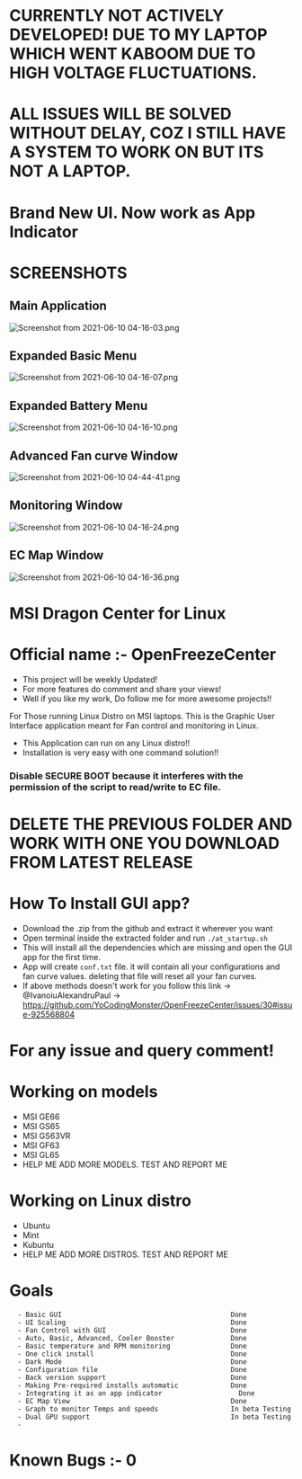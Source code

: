 # CURRENTLY NOT ACTIVELY DEVELOPED! DUE TO MY LAPTOP WHICH WENT KABOOM DUE TO HIGH VOLTAGE FLUCTUATIONS.

# ALL ISSUES WILL BE SOLVED WITHOUT DELAY, COZ I STILL HAVE A SYSTEM TO WORK ON BUT ITS NOT A LAPTOP.

# Brand New UI. Now work as App Indicator
# SCREENSHOTS
## Main Application
![Screenshot from 2021-06-10 04-16-03.png](https://github.com/YoCodingMonster/OpenFreezeCenter/blob/a9af1fe3d027d6e2af8ceef4a0c62e2735c12e83/Screenshot%20from%202021-06-10%2004-16-03.png)

## Expanded Basic Menu
![Screenshot from 2021-06-10 04-16-07.png](https://github.com/YoCodingMonster/OpenFreezeCenter/blob/a9af1fe3d027d6e2af8ceef4a0c62e2735c12e83/Screenshot%20from%202021-06-10%2004-16-07.png)

## Expanded Battery Menu
![Screenshot from 2021-06-10 04-16-10.png](https://github.com/YoCodingMonster/OpenFreezeCenter/blob/a9af1fe3d027d6e2af8ceef4a0c62e2735c12e83/Screenshot%20from%202021-06-10%2004-16-10.png)

## Advanced Fan curve Window
![Screenshot from 2021-06-10 04-44-41.png](https://github.com/YoCodingMonster/OpenFreezeCenter/blob/f1905b95af32f66c629c22eb68a1ce6130c9164f/Screenshot%20from%202021-06-10%2004-44-41.png)

## Monitoring Window
![Screenshot from 2021-06-10 04-16-24.png](https://github.com/YoCodingMonster/OpenFreezeCenter/blob/a9af1fe3d027d6e2af8ceef4a0c62e2735c12e83/Screenshot%20from%202021-06-10%2004-16-24.png)

## EC Map Window
![Screenshot from 2021-06-10 04-16-36.png](https://github.com/YoCodingMonster/OpenFreezeCenter/blob/a9af1fe3d027d6e2af8ceef4a0c62e2735c12e83/Screenshot%20from%202021-06-10%2004-16-36.png)

# MSI Dragon Center for Linux
# Official name :- OpenFreezeCenter

- This project will be weekly Updated!
- For more features do comment and share your views!
- Well if you like my work, Do follow me for more awesome projects!!

For Those running Linux Distro on MSI laptops. This is the Graphic User Interface application meant for Fan control and monitoring in Linux.
- This Application can run on any Linux distro!!
- Installation is very easy with one command solution!!

### Disable SECURE BOOT because it interferes with the permission of the script to read/write to EC file.

# DELETE THE PREVIOUS FOLDER AND WORK WITH ONE YOU DOWNLOAD FROM LATEST RELEASE

# How To Install GUI app?
- Download the .zip from the github and extract it wherever you want
- Open terminal inside the extracted folder and run ```./at_startup.sh```
- This will install all the dependencies which are missing and open the GUI app for the first time.
- App will create ```conf.txt``` file. it will contain all your configurations and fan curve values. deleting that file will reset all your fan curves.
- If above methods doesn't work for you follow this link -> @IvanoiuAlexandruPaul -> https://github.com/YoCodingMonster/OpenFreezeCenter/issues/30#issue-925568804

# For any issue and query comment!

# Working on models
- MSI GE66
- MSI GS65
- MSI GS63VR
- MSI GF63
- MSI GL65
- HELP ME ADD MORE MODELS. TEST AND REPORT ME

# Working on Linux distro
- Ubuntu
- Mint
- Kubuntu
- HELP ME ADD MORE DISTROS. TEST AND REPORT ME

# Goals
```
  - Basic GUI                                          Done
  - UI Scaling                                         Done
  - Fan Control with GUI                               Done
  - Auto, Basic, Advanced, Cooler Booster              Done
  - Basic temperature and RPM monitoring               Done
  - One click install                                  Done
  - Dark Mode                                          Done
  - Configuration file                                 Done
  - Back version support                               Done
  - Making Pre-required installs automatic             Done
  - Integrating it as an app indicator           	     Done
  - EC Map View                                        Done
  - Graph to monitor Temps and speeds                  In beta Testing
  - Dual GPU support                                   In beta Testing
  - 
```
# Known Bugs :- 0
